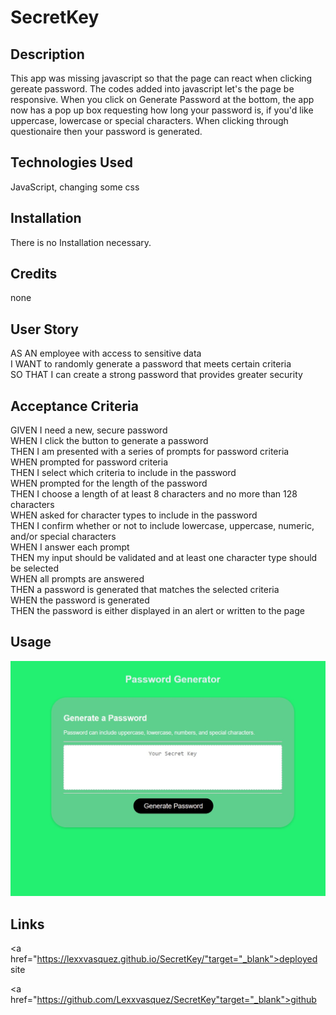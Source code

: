 # SecretKey

## Description
This app was missing javascript so that the page can react when clicking gereate password. The codes added into javascript let's the page be responsive. When you click on Generate Password at the bottom, the app now has a pop up box requesting how long your password is, if you'd like uppercase, lowercase or special characters. When clicking through questionaire then your password is generated.

## Technologies Used
JavaScript, changing some css

## Installation
There is no Installation necessary.

## Credits
none


## User Story
AS AN employee with access to sensitive data<br>
I WANT to randomly generate a password that meets certain criteria<br>
SO THAT I can create a strong password that provides greater security

## Acceptance Criteria 
GIVEN I need a new, secure password<br>
WHEN I click the button to generate a password<br>
THEN I am presented with a series of prompts for password criteria<br>
WHEN prompted for password criteria<br>
THEN I select which criteria to include in the password<br>
WHEN prompted for the length of the password<br>
THEN I choose a length of at least 8 characters and no more than 128 characters<br>
WHEN asked for character types to include in the password<br>
THEN I confirm whether or not to include lowercase, uppercase, numeric, and/or special characters<br>
WHEN I answer each prompt<br>
THEN my input should be validated and at least one character type should be selected<br>
WHEN all prompts are answered<br>
THEN a password is generated that matches the selected criteria<br>
WHEN the password is generated<br>
THEN the password is either displayed in an alert or written to the page


## Usage

![app](assets/images/PasswordGenerator.jpg)

## Links
<a href="https://lexxvasquez.github.io/SecretKey/"target="_blank">deployed site</a>

<a href="https://github.com/Lexxvasquez/SecretKey"target="_blank">github</a>
